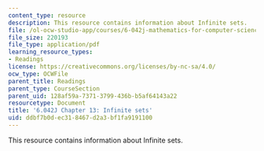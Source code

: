 ```yaml
---
content_type: resource
description: This resource contains information about Infinite sets.
file: /ol-ocw-studio-app/courses/6-042j-mathematics-for-computer-science-fall-2010/ddbf7b0dec318467d2a3bf1fa9191100_MIT6_042JF10_chap13.pdf
file_size: 220193
file_type: application/pdf
learning_resource_types:
- Readings
license: https://creativecommons.org/licenses/by-nc-sa/4.0/
ocw_type: OCWFile
parent_title: Readings
parent_type: CourseSection
parent_uid: 128af59a-7371-3799-436b-b5af64143a22
resourcetype: Document
title: '6.042J Chapter 13: Infinite sets'
uid: ddbf7b0d-ec31-8467-d2a3-bf1fa9191100
---
```

This resource contains information about Infinite sets.
